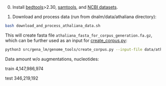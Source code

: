 0. Install [bedtools](https://anaconda.org/bioconda/bedtools)>2.30, [samtools](https://anaconda.org/bioconda/samtools), and [NCBI datasets](https://www.ncbi.nlm.nih.gov/datasets/).

1. Download and process data (run from dnalm/data/athaliana directory):
```bash
bash download_and_process_athaliana_data.sh
```

This will create fasta file `athaliana_fasta_for_corpus_generation.fa.gz`, which can be further used as an input for [create_corpus.py](../../src/gena_lm/genome_tools/create_corpus.py):


```bash
python3 src/gena_lm/genome_tools/create_corpus.py --input-file data/athaliana/athaliana_fasta_for_corpus_generation.fa.gz --output-dir data/athaliana/athaliana_corpus/ --io-mode jsonl --min-len 10000 --n_augmentations 6
```

Data amount w/o augmentations, nucleotides:

train 4,147,986,974

test 346,219,192